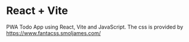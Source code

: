 # React + Vite
PWA Todo App using React, Vite and JavaScript. 
The css is provided by https://www.fantacss.smoljames.com/
